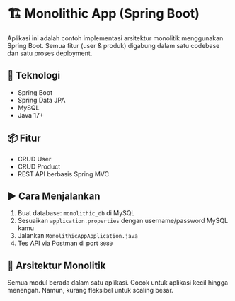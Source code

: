 # 🏗️ Monolithic App (Spring Boot)

Aplikasi ini adalah contoh implementasi arsitektur monolitik menggunakan Spring Boot. Semua fitur (user & produk) digabung dalam satu codebase dan satu proses deployment.

## 🧱 Teknologi
- Spring Boot
- Spring Data JPA
- MySQL
- Java 17+

## 📦 Fitur
- CRUD User
- CRUD Product
- REST API berbasis Spring MVC

## ▶️ Cara Menjalankan
1. Buat database: `monolithic_db` di MySQL
2. Sesuaikan `application.properties` dengan username/password MySQL kamu
3. Jalankan `MonolithicAppApplication.java`
4. Tes API via Postman di port `8080`

## 📌 Arsitektur Monolitik
Semua modul berada dalam satu aplikasi. Cocok untuk aplikasi kecil hingga menengah. Namun, kurang fleksibel untuk scaling besar.

